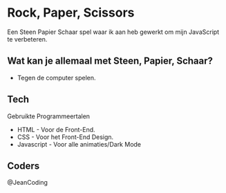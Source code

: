 # Rock, Paper, Scissors

Een Steen Papier Schaar spel waar ik aan heb gewerkt om mijn JavaScript te verbeteren.


## Wat kan je allemaal met Steen, Papier, Schaar?

- Tegen de computer spelen.



## Tech

Gebruikte Programmeertalen
- HTML - Voor de Front-End.
- CSS - Voor het Front-End Design.
- Javascript - Voor alle animaties/Dark Mode


## Coders

@JeanCoding
